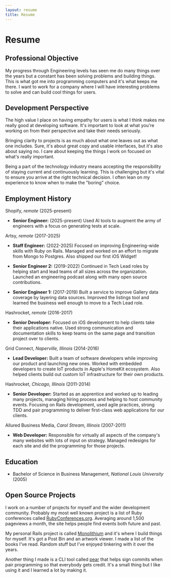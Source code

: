 ```yaml
---
layout: resume
title: Resume
---
```

# Resume

## Professional Objective

My progress through Engineering levels has seen me do many things over the years
but a constant has been solving problems and building things. This is what got
me into programming computers and it's what keeps me there. I want to work for a
company where I will have interesting problems to solve and can build cool
things for users.

## Development Perspective

The high value I place on having empathy for users is what I think makes me
really good at developing software. It's important to look at what you're
working on from their perspective and take their needs seriously.

Bringing clarity to projects is as much about what one leaves out as what one
includes. Sure, it's about great copy and usable interfaces, but it's also about
saying no. I care about keeping the things I work on focused on what's really
important.

Being a part of the technology industry means accepting the responsibility of
staying current and continuously learning. This is challenging but it's vital to
ensure you arrive at the right technical decision. I often lean on my experience
to know when to make the "boring" choice.

## Employment History

Shopify, _remote_ (2025-present)

* __Senior Engineer:__ (2025-present) Used AI tools to augment the army of
  engineers with a focus on generating tests at scale.

Artsy, _remote_ (2017-2025)

* __Staff Engineer:__ (2022-2025) Focused on improving Engineering-wide
  skills with Ruby on Rails. Managed and worked on an effort to migrate from
  Mongo to Postgres. Also shipped our first iOS Widget!

* __Senior Engineer 2:__ (2019-2022) Continued in Tech Lead roles by helping
  start and lead teams of all sizes across the organization. Launched an
  engineering podcast along with many open source contributions.

* __Senior Engineer 1:__ (2017-2019) Built a service to improve Gallery data
  coverage by layering data sources. Improved the listings tool and learned the
  business well enough to move to a Tech Lead role.

Hashrocket, _remote_ (2016-2017)

* __Senior Developer:__ Focused on iOS development to help clients take their
  applications native. Used strong communication and documentation skills to
  keep teams on the same page and transition project over to clients.

Grid Connect, _Naperville, Illinois_ (2014-2016)

* __Lead Developer:__ Built a team of software developers while improving our
  product and launching new ones. Worked with embedded developers to create IoT
  products in Apple's HomeKit ecosystem. Also helped clients build out custom
  IoT infrastructure for their own products.

Hashrocket, _Chicago, Illinois_ (2011-2014)

* __Senior Developer:__ Started as an apprentice and worked up to leading many
  projects, managing hiring process and helping to host community events.
  Focusing on Rails development, used agile practices, strong TDD and pair
  programming to deliver first-class web applications for our clients.

Allured Business Media, _Carol Stream, Illinois_ (2007-2011)

* __Web Developer:__ Responsible for virtually all aspects of the company's many
  websites with lots of input on strategy. Managed redesigns for each site and
  did the programming for those projects.

## Education

* Bachelor of Science in Business Management, _National Louis University_ (2005)

## Open Source Projects

I work on a number of projects for myself and the wider development community.
Probably my most well known project is a list of Ruby conferences called
[RubyConferences.org][rc]. Averaging around 1,500 pageviews a month, the site
helps people find events both future and past.

My personal Rails project is called [Monolithium][] and it's where I build
things for myself. It's got a Post Bin and an artwork viewer. I made a list of
the books I've read. Random stuff but I've enjoyed tinkering with it over the
years.

Another thing I made is a CLI tool called [pear][] that helps sign commits when
pair programming so that everybody gets credit. It's a small thing but I like
using it and I learned a lot by making it.

[rc]: http://rubyconferences.org
[Monolithium]: https://github.com/jonallured/monolithium
[pear]: https://github.com/jonallured/pear
